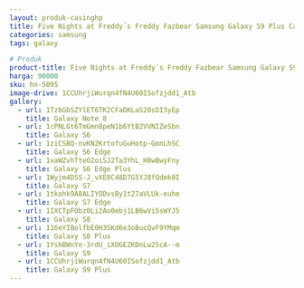 ```yaml
---
layout: produk-casinghp
title: Five Nights at Freddy´s Freddy Fazbear Samsung Galaxy S9 Plus Case
categories: samsung
tags: galaxy

# Produk
product-title: Five Nights at Freddy´s Freddy Fazbear Samsung Galaxy S9 Plus Case
harga: 90000
sku: hn-5095
image-drive: 1CCUhrjiWurqn4fN4U60ISofzjdd1_Atb
gallery:
  - url: 1TzbGbSZYlET6TK2CFaDKLaS20sDI3yEp
    title: Galaxy Note 8
  - url: 1cPNLGt6TmGmn8peN1b6YtB2VVNIZeSbn
    title: Galaxy S6
  - url: 1ziCSBQ-nvKN2KrtofuGuHotp-GmnLhSC
    title: Galaxy S6 Edge
  - url: 1vaWZvhTteO2oiSJ2Ta3YhL_H8wBwyFny
    title: Galaxy S6 Edge Plus
  - url: 1Wyjm4DSS-J_vXE8C48D7G5YJ8fQdmk0I
    title: Galaxy S7
  - url: 1tkohk9A8ALIYODvsBy1t27aVLUk-euhe
    title: Galaxy S7 Edge
  - url: 1IXCTpFObz0Li2Ao0ebj1LB6wVi5sWYJ5
    title: Galaxy S8
  - url: 116eYIBolfbE0H3SKd6e3oBucQvF9YMqm
    title: Galaxy S8 Plus
  - url: 1YshBWnYe-3rdU_iXOGEZKDnLw25cA--m
    title: Galaxy S9
  - url: 1CCUhrjiWurqn4fN4U60ISofzjdd1_Atb
    title: Galaxy S9 Plus
---
```

